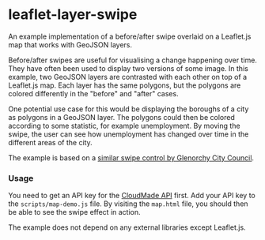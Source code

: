 leaflet-layer-swipe
===================

An example implementation of a before/after swipe overlaid on a Leaflet.js map that works with GeoJSON layers. 

Before/after swipes are useful for visualising a change happening over time.
They have often been used to display two versions of some image. In this example,
two GeoJSON layers are contrasted with each other on top of a Leaflet.js map. 
Each layer has the same polygons, but the polygons are colored differently in 
the "before" and "after" cases.

One potential use case for this would be displaying the boroughs of a city 
as polygons in a GeoJSON layer. The polygons could then be colored according
to some statistic, for example unemployment. By moving the swipe, the user
can see how unemployment has changed over time in the different areas of the city.

The example is based on a [similar swipe control by Glenorchy City Council](https://github.com/gccgisteam/leaflet-examples/blob/master/leafletSwipe.html). 

### Usage

You need to get an API key for the [CloudMade API](http://www.cloudmade.com) first.
Add your API key to the ```scripts/map-demo.js``` file. By visiting the ````map.html```` file, you should then be able to see the swipe effect in action.

The example does not depend on any external libraries except Leaflet.js. 


